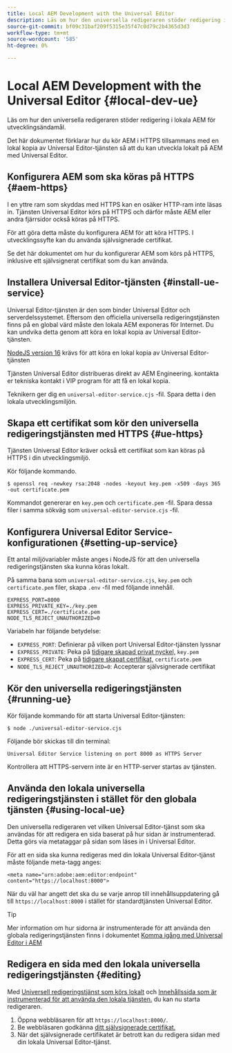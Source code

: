 ```yaml
---
title: Local AEM Development with the Universal Editor
description: Läs om hur den universella redigeraren stöder redigering i lokala AEM för utvecklingsändamål.
source-git-commit: bf09c31baf209f5315e35f47c0d79c2b4365d3d3
workflow-type: tm+mt
source-wordcount: '585'
ht-degree: 0%

---
```



# Local AEM Development with the Universal Editor {#local-dev-ue}

Läs om hur den universella redigeraren stöder redigering i lokala AEM för utvecklingsändamål.

Det här dokumentet förklarar hur du kör AEM i HTTPS tillsammans med en lokal kopia av Universal Editor-tjänsten så att du kan utveckla lokalt på AEM med Universal Editor.

## Konfigurera AEM som ska köras på HTTPS {#aem-https}

I en yttre ram som skyddas med HTTPS kan en osäker HTTP-ram inte läsas in. Tjänsten Universal Editor körs på HTTPS och därför måste AEM eller andra fjärrsidor också köras på HTTPS.

För att göra detta måste du konfigurera AEM för att köra HTTPS. I utvecklingssyfte kan du använda självsignerade certifikat.

Se det här dokumentet om hur du konfigurerar AEM som körs på HTTPS, inklusive ett självsignerat certifikat som du kan använda.

## Installera Universal Editor-tjänsten {#install-ue-service}

Universal Editor-tjänsten är den som binder Universal Editor och serverdelssystemet. Eftersom den officiella universella redigeringstjänsten finns på en global värd måste den lokala AEM exponeras för Internet. Du kan undvika detta genom att köra en lokal kopia av Universal Editor-tjänsten.

[NodeJS version 16](https://nodejs.org/en/download/releases) krävs för att köra en lokal kopia av Universal Editor-tjänsten

Tjänsten Universal Editor distribueras direkt av AEM Engineering. kontakta er tekniska kontakt i VIP program för att få en lokal kopia.

Teknikern ger dig en `universal-editor-service.cjs` -fil. Spara detta i den lokala utvecklingsmiljön.

## Skapa ett certifikat som kör den universella redigeringstjänsten med HTTPS {#ue-https}

Tjänsten Universal Editor kräver också ett certifikat som kan köras på HTTPS i din utvecklingsmiljö.

Kör följande kommando.

```text
$ openssl req -newkey rsa:2048 -nodes -keyout key.pem -x509 -days 365 -out certificate.pem
```

Kommandot genererar en `key.pem` och `certificate.pem` -fil. Spara dessa filer i samma sökväg som `universal-editor-service.cjs` -fil.

## Konfigurera Universal Editor Service-konfigurationen {#setting-up-service}

Ett antal miljövariabler måste anges i NodeJS för att den universella redigeringstjänsten ska kunna köras lokalt.

På samma bana som `universal-editor-service.cjs`, `key.pem` och `certificate.pem` filer, skapa `.env` -fil med följande innehåll.

```text
EXPRESS_PORT=8000
EXPRESS_PRIVATE_KEY=./key.pem
EXPRESS_CERT=./certificate.pem
NODE_TLS_REJECT_UNAUTHORIZED=0
```

Variabeln har följande betydelse:

* `EXPRESS_PORT`: Definierar på vilken port Universal Editor-tjänsten lyssnar
* `EXPRESS_PRIVATE`: Peka på [tidigare skapad privat nyckel,](#ue-https) `key.pem`
* `EXPRESS_CERT`: Peka på [tidigare skapat certifikat,](#ue-https) `certificate.pem`
* `NODE_TLS_REJECT_UNAUTHORIZED=0`: Accepterar självsignerade certifikat

## Kör den universella redigeringstjänsten {#running-ue}

Kör följande kommando för att starta Universal Editor-tjänsten:

```text
$ node ./universal-editor-service.cjs
```

Följande bör skickas till din terminal:

```text
Universal Editor Service listening on port 8000 as HTTPS Server
```

Kontrollera att HTTPS-servern inte är en HTTP-server startas av tjänsten.

## Använda den lokala universella redigeringstjänsten i stället för den globala tjänsten {#using-local-ue}

Den universella redigeraren vet vilken Universal Editor-tjänst som ska användas för att redigera en sida baserat på hur sidan är instrumenterad. Detta görs via metataggar på sidan som läses in i Universal Editor.

För att en sida ska kunna redigeras med din lokala Universal Editor-tjänst måste följande meta-tagg anges:

```
<meta name="urn:adobe:aem:editor:endpoint" content="https://localhost:8000">
```

När du väl har angett det ska du se varje anrop till innehållsuppdatering gå till `https://localhost:8000` i stället för standardtjänsten Universal Editor.

>[!TIP]
>
>Mer information om hur sidorna är instrumenterade för att använda den globala redigeringstjänsten finns i dokumentet [Komma igång med Universal Editor i AEM](/help/implementing/universal-editor/getting-started.md#instrument-page)

## Redigera en sida med den lokala universella redigeringstjänsten {#editing}

Med [Universell redigeringstjänst som körs lokalt](#running-ue) och [Innehållssida som är instrumenterad för att använda den lokala tjänsten.](#using-loca-ue) du kan nu starta redigeraren.

1. Öppna webbläsaren för att `https://localhost:8000/`.
1. Be webbläsaren godkänna [ditt självsignerade certifikat.](#ue-https)
1. När det självsignerade certifikatet är betrott kan du redigera sidan med din lokala Universal Editor-tjänst.
